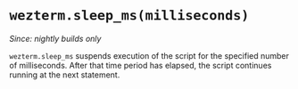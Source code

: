 # `wezterm.sleep_ms(milliseconds)`

*Since: nightly builds only*

`wezterm.sleep_ms` suspends execution of the script for the specified
number of milliseconds.  After that time period has elapsed, the script
continues running at the next statement.

